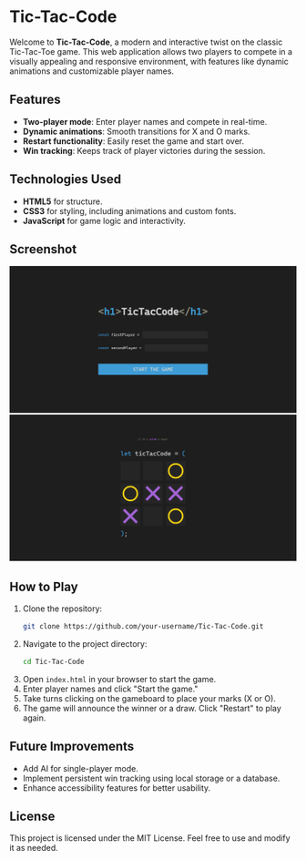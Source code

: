 # Tic-Tac-Code

Welcome to **Tic-Tac-Code**, a modern and interactive twist on the classic Tic-Tac-Toe game. This web application allows two players to compete in a visually appealing and responsive environment, with features like dynamic animations and customizable player names.

## Features

- **Two-player mode**: Enter player names and compete in real-time.
- **Dynamic animations**: Smooth transitions for X and O marks.
- **Restart functionality**: Easily reset the game and start over.
- **Win tracking**: Keeps track of player victories during the session.

## Technologies Used

- **HTML5** for structure.
- **CSS3** for styling, including animations and custom fonts.
- **JavaScript** for game logic and interactivity.

## Screenshot

![Tic-Tac-Code Screenshot](imgs/homepage.png)
![Tic-Tac-Code Screenshot](imgs/game.png)

## How to Play

1. Clone the repository:
   ```bash
   git clone https://github.com/your-username/Tic-Tac-Code.git
   ```
2. Navigate to the project directory:
   ```bash
   cd Tic-Tac-Code
   ```
3. Open `index.html` in your browser to start the game.
4. Enter player names and click "Start the game."
5. Take turns clicking on the gameboard to place your marks (X or O).
6. The game will announce the winner or a draw. Click "Restart" to play again.

## Future Improvements

- Add AI for single-player mode.
- Implement persistent win tracking using local storage or a database.
- Enhance accessibility features for better usability.

## License

This project is licensed under the MIT License. Feel free to use and modify it as needed.